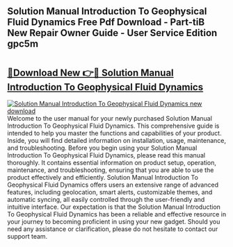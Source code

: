 ## Solution Manual Introduction To Geophysical Fluid Dynamics Free Pdf Download - Part-tiB New Repair Owner Guide - User Service Edition gpc5m

# <h2><a href="http://bc48371.oget.top/?id=Solution+Manual+Introduction+To+Geophysical+Fluid+Dynamics">🔗Download New 👉🔴 Solution Manual Introduction To Geophysical Fluid Dynamics</a></h2>

[![Solution Manual Introduction To Geophysical Fluid Dynamics new download](https://i.imgur.com/5g1atiW.png)](http://bc48371.oget.top/?id=Solution+Manual+Introduction+To+Geophysical+Fluid+Dynamics)
Welcome to the user manual for your newly purchased Solution Manual Introduction To Geophysical Fluid Dynamics. This comprehensive guide is intended to help you master the functions and capabilities of your product. Inside, you will find detailed information on installation, usage, maintenance, and troubleshooting. Before you begin using your Solution Manual Introduction To Geophysical Fluid Dynamics, please read this manual thoroughly. It contains essential information on product setup, operation, maintenance, and troubleshooting, ensuring that you are able to use the product effectively and efficiently. Solution Manual Introduction To Geophysical Fluid Dynamics offers users an extensive range of advanced features, including geolocation, smart alerts, customizable themes, and automatic syncing, all easily controlled through the user-friendly and intuitive interface. Our expectation is that the Solution Manual Introduction To Geophysical Fluid Dynamics has been a reliable and effective resource in your journey to becoming proficient in using your new gadget. Should you need any assistance or clarification, please do not hesitate to contact our support team.
